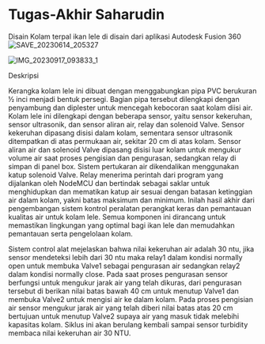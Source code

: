 # Tugas-Akhir Saharudin
Disain Kolam terpal ikan lele di disain dari aplikasi Autodesk Fusion 360
![SAVE_20230614_205327](https://github.com/Saharudinsh/Tugas-Akhir/assets/83653696/192ccc33-b597-457e-9652-35d9f4e5a9ac)

![IMG_20230917_093833_1](https://github.com/Saharudinsh/Tugas-Akhir/assets/83653696/1416aa8a-b0af-4c51-9c32-f3b44634535b)


Deskripsi 

Kerangka kolam lele ini dibuat dengan menggabungkan pipa PVC berukuran ½ inci menjadi bentuk persegi. Bagian pipa tersebut dilengkapi dengan penyambung dan diplester untuk mencegah kebocoran saat kolam diisi air. Kolam lele ini dilengkapi dengan beberapa sensor, yaitu sensor kekeruhan, sensor ultrasonik, dan sensor aliran air, relay dan solenoid Valve. Sensor kekeruhan dipasang disisi dalam kolam, sementara sensor ultrasonik ditempatkan di atas permukaan air, sekitar 20 cm di atas kolam. Sensor aliran air dan solenoid Valve dipasang disisi luar kolam untuk mengukur volume air saat proses pengisian dan pengurasan, sedangkan relay di simpan di panel box.
Sistem pertukaran air dikendalikan menggunakan katup solenoid Valve. Relay menerima perintah dari program yang dijalankan oleh NodeMCU dan bertindak sebagai saklar untuk menghidupkan dan mematikan katup air sesuai dengan batasan ketinggian air dalam kolam, yakni batas maksimum dan minimum.
Inilah hasil akhir dari pengembangan sistem kontrol peralatan perangkat keras dan pemantauan kualitas air untuk kolam lele. Semua komponen ini dirancang untuk memastikan lingkungan yang optimal bagi ikan lele dan memudahkan pemantauan serta pengelolaan kolam.

Sistem control alat mejelaskan bahwa nilai kekeruhan air adalah 30 ntu, jika sensor mendeteksi lebih dari 30 ntu maka relay1 dalam kondisi normally open untuk membuka Valve1 sebagai pengurasan air sedangkan relay2 dalam kondisi normally close. Pada saat proses pengurasan sensor berfungsi untuk mengukur jarak air yang telah dikuras, dari pengurasan tersebut di berikan nilai batas bawah 40 cm untuk menutup Valve1 dan membuka Valve2 untuk mengisi air ke dalam kolam. Pada proses pengisian air sensor mengukur jarak air yang telah diberi nilai batas atas 20 cm bertujuan untuk menutup Valve2 supaya air yang masuk tidak melebihi kapasitas kolam. Siklus ini akan berulang kembali sampai sensor turbidity membaca nilai kekeruhan air 30 NTU.


